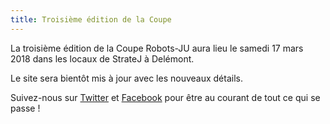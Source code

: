 ```yaml
---
title: Troisième édition de la Coupe
---
```


La troisième édition de la Coupe Robots-JU aura lieu le samedi 17 mars 2018 dans les locaux de StrateJ à Delémont.

Le site sera bientôt mis à jour avec les nouveaux détails.

Suivez-nous sur [Twitter](https://twitter.com/CoupeRobotsJU) et [Facebook](https://www.facebook.com/CoupeRobotsJU/) pour être au courant de tout ce qui se passe !
